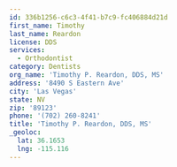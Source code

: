 ```yaml
---
id: 336b1256-c6c3-4f41-b7c9-fc406884d21d
first_name: Timothy
last_name: Reardon
license: DDS
services:
  - Orthodontist
category: Dentists
org_name: 'Timothy P. Reardon, DDS, MS'
address: '8490 S Eastern Ave'
city: 'Las Vegas'
state: NV
zip: '89123'
phone: '(702) 260-8241'
title: 'Timothy P. Reardon, DDS, MS'
_geoloc:
  lat: 36.1653
  lng: -115.116
---
```

